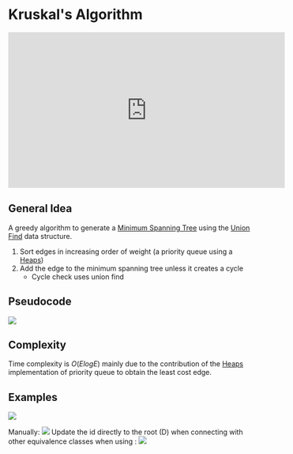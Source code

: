# Kruskal's Algorithm
<iframe width="560" height="315" src="https://www.youtube.com/embed/71UQH7Pr9kU" title="YouTube video player" frameborder="0" allow="accelerometer; autoplay; clipboard-write; encrypted-media; gyroscope; picture-in-picture" allowfullscreen></iframe>

## General Idea
A greedy algorithm to generate a [Minimum Spanning Tree](Notes/Minimum%20Spanning%20Tree.md) using the [Union Find](Notes/Union%20Find.md) data structure.

1. Sort edges in increasing order of weight (a priority queue using a [Heaps](Notes/Heaps.md))
2. Add the edge to the minimum spanning tree unless it creates a cycle
	- Cycle check uses union find
## Pseudocode
![](https://i.imgur.com/k8KosSA.png)

## Complexity
Time complexity is $O(ElogE)$ mainly due to the contribution of the [Heaps](Notes/Heaps.md) implementation of priority queue to obtain the least cost edge.
## Examples
![](https://i.imgur.com/6GAifnv.png)

Manually:
![](https://i.imgur.com/5kfRLym.png)
Update the id directly to the root (D) when connecting with other equivalence classes when using [](Notes/Union%20Find.md#Weighted%20Quick%20Union):
![](https://i.imgur.com/1pVDfMY.png)
